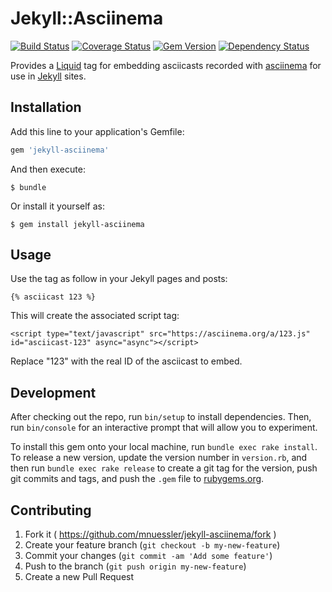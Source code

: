 # Jekyll::Asciinema

[![Build Status][badge-travis]][travis]
[![Coverage Status][badge-coveralls]][coveralls]
[![Gem Version][badge-gem]][rubygems]
[![Dependency Status][badge-deps]][gemnasium]

Provides a [Liquid][liquid] tag for embedding asciicasts recorded with
[asciinema][asciinema] for use in [Jekyll][jekyll] sites.

## Installation

Add this line to your application's Gemfile:

```ruby
gem 'jekyll-asciinema'
```

And then execute:

    $ bundle

Or install it yourself as:

    $ gem install jekyll-asciinema

## Usage

Use the tag as follow in your Jekyll pages and posts:

    {% asciicast 123 %}

This will create the associated script tag:

    <script type="text/javascript" src="https://asciinema.org/a/123.js" id="asciicast-123" async="async"></script>

Replace "123" with the real ID of the asciicast to embed.

## Development

After checking out the repo, run `bin/setup` to install dependencies.
Then, run `bin/console` for an interactive prompt that will allow you
to experiment.

To install this gem onto your local machine, run `bundle exec rake
install`. To release a new version, update the version number in
`version.rb`, and then run `bundle exec rake release` to create a git
tag for the version, push git commits and tags, and push the `.gem`
file to [rubygems.org](https://rubygems.org).

## Contributing

1. Fork it ( https://github.com/mnuessler/jekyll-asciinema/fork )
2. Create your feature branch (`git checkout -b my-new-feature`)
3. Commit your changes (`git commit -am 'Add some feature'`)
4. Push to the branch (`git push origin my-new-feature`)
5. Create a new Pull Request


[badge-travis]: https://travis-ci.org/mnuessler/jekyll-asciinema.svg?branch=master
[badge-coveralls]: https://coveralls.io/repos/mnuessler/jekyll-asciinema/badge.svg
[badge-gem]: https://badge.fury.io/rb/jekyll-asciinema.svg
[badge-deps]: https://gemnasium.com/mnuessler/jekyll-asciinema.svg
[travis]: https://travis-ci.org/mnuessler/jekyll-asciinema
[coveralls]: https://coveralls.io/r/mnuessler/jekyll-asciinema
[rubygems]: https://rubygems.org/gems/jekyll-asciinema
[gemnasium]: https://gemnasium.com/mnuessler/jekyll-asciinema
[liquid]: http://liquidmarkup.org "Liquid templating language"
[asciinema]: https://asciinema.org "Asciinema"
[jekyll]: http://jekyllrb.com "Jekyll"
